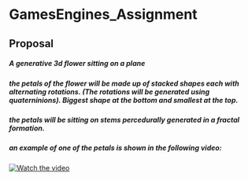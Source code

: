 # GamesEngines_Assignment

## Proposal

##### A generative 3d flower sitting on a plane

##### the petals of the flower will be made up of stacked shapes each with alternating rotations. (The rotations will be generated using quaterninions). Biggest shape at the bottom and smallest at the top. 

##### the petals will be sitting on stems percedurally generated in a fractal formation. 

##### an example of one of the petals is shown in the following video:

#####
[![Watch the video](https://drive.google.com/drive/u/0/folders/1O30bHpPrBa7RTvujSZBIWwxQmWTObrND)](https://drive.google.com/drive/u/0/folders/1O30bHpPrBa7RTvujSZBIWwxQmWTObrND)